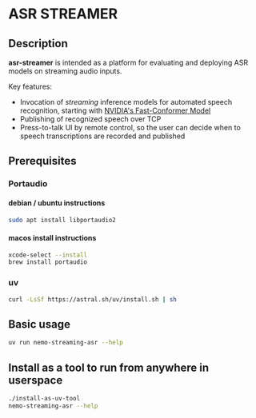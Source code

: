 # ASR STREAMER

## Description

**asr-streamer** is intended as a platform for evaluating and deploying ASR models on streaming audio inputs.

Key features:

- Invocation of _streaming_ inference models for automated speech recognition, starting with [NVIDIA's Fast-Conformer Model](https://huggingface.co/nvidia/stt_en_fastconformer_hybrid_large_streaming_multi)
- Publishing of recognized speech over TCP
- Press-to-talk UI by remote control, so the user can decide when to speech transcriptions are recorded and published

## Prerequisites

### Portaudio

#### debian / ubuntu instructions

```bash
sudo apt install libportaudio2
```

#### macos install instructions

```bash
xcode-select --install
brew install portaudio
```

### uv

```bash
curl -LsSf https://astral.sh/uv/install.sh | sh
```

## Basic usage

```bash
uv run nemo-streaming-asr --help
```

## Install as a tool to run from anywhere in userspace

```bash
./install-as-uv-tool
nemo-streaming-asr --help
```
